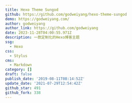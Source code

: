 ```yaml
---
title: Hexo Theme Sungod
github: https://github.com/godweiyang/hexo-theme-sungod
demo: https://godweiyang.com/
author: godweiyang
author_link: https://github.com/godweiyang
date: 2023-11-28T04:00:55.971Z
description: 一款定制化的Hexo博客主题
ssg:
  - Hexo
css:
  - Stylus
cms:
  - Markdown
category: []
draft: false
publish_date: '2019-08-11T08:14:52Z'
update_date: '2021-07-29T12:54:42Z'
github_star: 491
github_fork: 338
---
```

